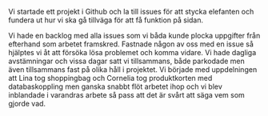 Vi startade ett projekt i Github och la till issues för att stycka elefanten och fundera ut hur vi ska gå tillväga för att få funktion på sidan.

Vi hade en backlog med alla issues som vi båda kunde plocka uppgifter från efterhand som arbetet framskred. Fastnade någon av oss med en issue så hjälptes vi åt att försöka lösa problemet och komma vidare. Vi hade dagliga avstämningar och vissa dagar satt vi tillsammans, både parkodade men även tillsammans fast på olika håll i projektet. Vi började med uppdelningen att Lina tog shoppingbag och Cornelia tog produktkorten med databaskoppling men ganska snabbt flöt arbetet ihop och vi blev inblandade i varandras arbete så pass att det är svårt att säga vem som gjorde vad. 
